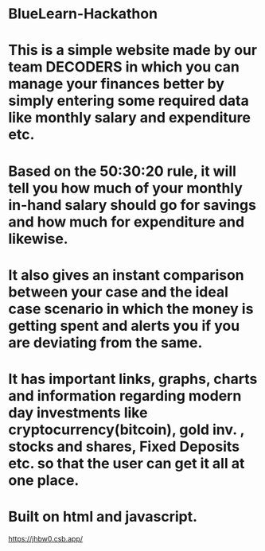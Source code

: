 # BlueLearn-Hackathon
# This is a simple website made by our team DECODERS in which you can manage your finances better by simply entering some required data like monthly salary and expenditure etc.
# Based on the 50:30:20 rule, it will tell you how much of your monthly in-hand salary should go for savings and how much for expenditure and likewise.
# It also gives an instant comparison between your case and the ideal case scenario in which the money is getting spent and alerts you if you are deviating from the same.
# It has important links, graphs, charts and information regarding modern day investments like cryptocurrency(bitcoin), gold inv. , stocks and shares, Fixed Deposits etc. so that the user can get it all at one place.
# Built on html and javascript. 
https://jhbw0.csb.app/
